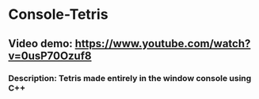 # Console-Tetris
## Video demo: https://www.youtube.com/watch?v=0usP70Ozuf8
### Description: Tetris made entirely in the window console using C++ 
